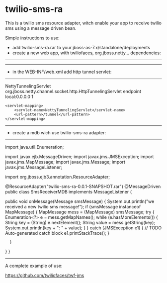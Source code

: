 twilio-sms-ra
=============

This is a twilio sms resource adapter, witch enable your app to receive twilio sms using a message driven bean. 

Simple instructions to use:

- add twilio-sms-ra.rar to your jboss-as-7.x/standalone/deployments
- create a new web app, with twiliofaces, org.jboss.netty... dependencies:

----

<?xml version="1.0" encoding="UTF-8"?>
<jboss-deployment-structure>
	<deployment>
		<dependencies>
			<module name="deployment.twilio-sms-ra-0.0.1-SNAPSHOT.rar" />
		</dependencies>
	</deployment>
</jboss-deployment-structure>

----

- in the WEB-INF/web.xml add http tunnel servlet:

-----

<servlet>
		<servlet-name>NettyTunnelingServlet</servlet-name>
		<servlet-class>org.jboss.netty.channel.socket.http.HttpTunnelingServlet</servlet-class>
		<init-param>
			<param-name>endpoint</param-name>
			<param-value>local:0.0.0.0</param-value>
		</init-param>
		<load-on-startup>1</load-on-startup>
	</servlet>

	<servlet-mapping>
		<servlet-name>NettyTunnelingServlet</servlet-name>
		<url-pattern>/tunnel</url-pattern>
	</servlet-mapping>
	
----
- create a mdb wich use twilio-sms-ra adapter:

----

import java.util.Enumeration;

import javax.ejb.MessageDriven;
import javax.jms.JMSException;
import javax.jms.MapMessage;
import javax.jms.Message;
import javax.jms.MessageListener;

import org.jboss.ejb3.annotation.ResourceAdapter;

@ResourceAdapter("twilio-sms-ra-0.0.1-SNAPSHOT.rar")
@MessageDriven
public class SmsReceiverMDB implements MessageListener
{

   public void onMessage(Message smsMessage)
   {
      System.out.println("we received a new twilio sms message!");
      if (smsMessage instanceof MapMessage)
      {
         MapMessage mess = (MapMessage) smsMessage;
         try
         {
            Enumeration<?> e = mess.getMapNames();
            while (e.hasMoreElements())
            {
               String key = (String) e.nextElement();
               String value = mess.getString(key);
               System.out.println(key + ": " + value);
            }
         }
         catch (JMSException e1)
         {
            // TODO Auto-generated catch block
            e1.printStackTrace();
         }

      }

   }
}

----


A complete example of use:

https://github.com/twiliofaces/twf-jms

